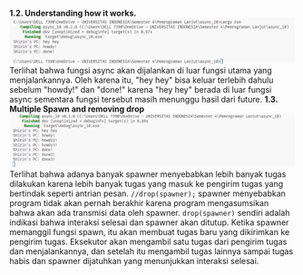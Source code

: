 **1.2. Understanding how it works.**
![alt text](image-1.png)
Terlihat bahwa fungsi async akan dijalankan di luar fungsi utama yang menjalankannya. Oleh karena itu, "hey hey" bisa keluar terlebih dahulu sebelum "howdy!" dan "done!" karena "hey hey" berada di luar fungsi async sementara fungsi tersebut masih menunggu hasil dari future.
**1.3. Multiple Spawn and removing drop**
![alt text](image.png)
Terlihat bahwa adanya banyak spawner menyebabkan lebih banyak tugas dilakukan karena lebih banyak tugas yang masuk ke pengirim tugas yang bertindak seperti antrian pesan. `//drop(spawner);` spawner menyebabkan program tidak akan pernah berakhir karena program mengasumsikan bahwa akan ada transmisi data oleh spawner. `drop(spawner)` sendiri adalah indikasi bahwa interaksi selesai dan spawner akan ditutup. Ketika spawner memanggil fungsi spawn, itu akan membuat tugas baru yang dikirimkan ke pengirim tugas. Eksekutor akan mengambil satu tugas dari pengirim tugas dan menjalankannya, dan setelah itu mengambil tugas lainnya sampai tugas habis dan spawner dijatuhkan yang menunjukkan interaksi selesai.